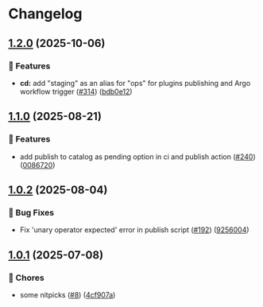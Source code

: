 # Changelog

## [1.2.0](https://github.com/grafana/plugin-ci-workflows/compare/plugins-publish-publish/v1.1.0...plugins-publish-publish/v1.2.0) (2025-10-06)


### 🎉 Features

* **cd:** add "staging" as an alias for "ops" for plugins publishing and Argo workflow trigger ([#314](https://github.com/grafana/plugin-ci-workflows/issues/314)) ([bdb0e12](https://github.com/grafana/plugin-ci-workflows/commit/bdb0e125d3a794aad6dd5fd1bdca16aff6a0ff18))

## [1.1.0](https://github.com/grafana/plugin-ci-workflows/compare/plugins-publish-publish/v1.0.2...plugins-publish-publish/v1.1.0) (2025-08-21)


### 🎉 Features

* add publish to catalog as pending option in ci and publish action ([#240](https://github.com/grafana/plugin-ci-workflows/issues/240)) ([0086720](https://github.com/grafana/plugin-ci-workflows/commit/00867201b23dd72abcc90b4746af139c90e0cebd))

## [1.0.2](https://github.com/grafana/plugin-ci-workflows/compare/plugins-publish-publish/v1.0.1...plugins-publish-publish/v1.0.2) (2025-08-04)


### 🐛 Bug Fixes

* Fix 'unary operator expected' error in publish script ([#192](https://github.com/grafana/plugin-ci-workflows/issues/192)) ([9256004](https://github.com/grafana/plugin-ci-workflows/commit/92560040507613c86e875a64bdd76100ca35c2a7))

## [1.0.1](https://github.com/grafana/plugin-ci-workflows/compare/plugins-publish-publish/v1.0.0...plugins-publish-publish/v1.0.1) (2025-07-08)


### 🔧 Chores

* some nitpicks ([#8](https://github.com/grafana/plugin-ci-workflows/issues/8)) ([4cf907a](https://github.com/grafana/plugin-ci-workflows/commit/4cf907a5633af8a47eb4e549135b18b1604a001e))
